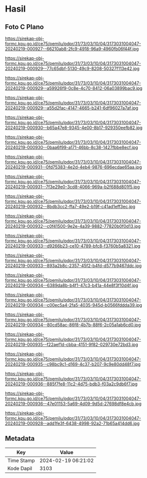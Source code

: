 # Hasil

## Foto C Plano

https://sirekap-obj-formc.kpu.go.id/ce75/pemilu/pdpr/31/73/03/10/04/3173031004047-20240219-000927--66210ab8-2fc9-4918-96a9-4960fb06f44f.jpg

https://sirekap-obj-formc.kpu.go.id/ce75/pemilu/pdpr/31/73/03/10/04/3173031004047-20240219-000929--77c65dbf-5130-49c9-8208-50327f113e42.jpg

https://sirekap-obj-formc.kpu.go.id/ce75/pemilu/pdpr/31/73/03/10/04/3173031004047-20240219-000929--a59926f9-0c8e-4c70-8412-06a03899bac9.jpg

https://sirekap-obj-formc.kpu.go.id/ce75/pemilu/pdpr/31/73/03/10/04/3173031004047-20240219-000929--a55d2fac-4147-4665-b241-6df96027a7af.jpg

https://sirekap-obj-formc.kpu.go.id/ce75/pemilu/pdpr/31/73/03/10/04/3173031004047-20240219-000930--b65a47e8-9345-4e00-8b17-929350eefb82.jpg

https://sirekap-obj-formc.kpu.go.id/ce75/pemilu/pdpr/31/73/03/10/04/3173031004047-20240219-000930--0baa6f99-a171-46bb-8c38-1427fbbe8ecf.jpg

https://sirekap-obj-formc.kpu.go.id/ce75/pemilu/pdpr/31/73/03/10/04/3173031004047-20240219-000931--0fd75383-4e2d-4eb4-9876-696ecdae65aa.jpg

https://sirekap-obj-formc.kpu.go.id/ce75/pemilu/pdpr/31/73/03/10/04/3173031004047-20240219-000931--7f3e29e0-3cd8-4066-969a-b2f688d801f5.jpg

https://sirekap-obj-formc.kpu.go.id/ce75/pemilu/pdpr/31/73/03/10/04/3173031004047-20240219-000932--8bdb3cc2-ffa7-49e2-b19f-c41ad1eff3ec.jpg

https://sirekap-obj-formc.kpu.go.id/ce75/pemilu/pdpr/31/73/03/10/04/3173031004047-20240219-000932--c0f41500-9e2e-4a39-9882-77820b0f0d13.jpg

https://sirekap-obj-formc.kpu.go.id/ce75/pemilu/pdpr/31/73/03/10/04/3173031004047-20240219-000933--d9266b23-ce10-4789-bfc8-f3760b5a8321.jpg

https://sirekap-obj-formc.kpu.go.id/ce75/pemilu/pdpr/31/73/03/10/04/3173031004047-20240219-000933--893a2b8c-2357-45f2-b4fd-d577b9467ddc.jpg

https://sirekap-obj-formc.kpu.go.id/ce75/pemilu/pdpr/31/73/03/10/04/3173031004047-20240219-000934--6389da8b-b4f1-47c3-b41a-44e8f3f10d4f.jpg

https://sirekap-obj-formc.kpu.go.id/ce75/pemilu/pdpr/31/73/03/10/04/3173031004047-20240219-000934--c00ec5a4-2fa5-4035-945d-b0566fddda39.jpg

https://sirekap-obj-formc.kpu.go.id/ce75/pemilu/pdpr/31/73/03/10/04/3173031004047-20240219-000934--80cd58ac-86f8-4b7b-88f6-2c05a1ab6cd0.jpg

https://sirekap-obj-formc.kpu.go.id/ce75/pemilu/pdpr/31/73/03/10/04/3173031004047-20240219-000935--f22aef1d-cbba-4151-9f82-029730e72bd3.jpg

https://sirekap-obj-formc.kpu.go.id/ce75/pemilu/pdpr/31/73/03/10/04/3173031004047-20240219-000935--c98bc9c1-d169-4c37-b207-9c9e80dd48f7.jpg

https://sirekap-obj-formc.kpu.go.id/ce75/pemilu/pdpr/31/73/03/10/04/3173031004047-20240219-000936--885f7fe8-11c2-4d75-bdb3-f03a2c9db6f7.jpg

https://sirekap-obj-formc.kpu.go.id/ce75/pemilu/pdpr/31/73/03/10/04/3173031004047-20240219-000936--47e01153-5a69-4d09-9d5d-27698df8e4cb.jpg

https://sirekap-obj-formc.kpu.go.id/ce75/pemilu/pdpr/31/73/03/10/04/3173031004047-20240219-000928--add1fe3f-6438-4998-92a2-71b65a414dd6.jpg


## Metadata

| Key        | Value               |
| ---------- | ------------------- |
| Time Stamp | 2024-02-19 06:21:02 |
| Kode Dapil | 3103                |



